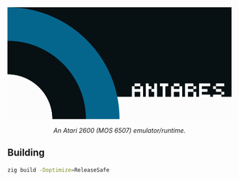 
<div align="center">

<img src="./docs/media/icon+text.png" />

*An Atari 2600 (MOS 6507) emulator/runtime.*

</div>

## Building

```sh
zig build -Doptimize=ReleaseSafe
```



